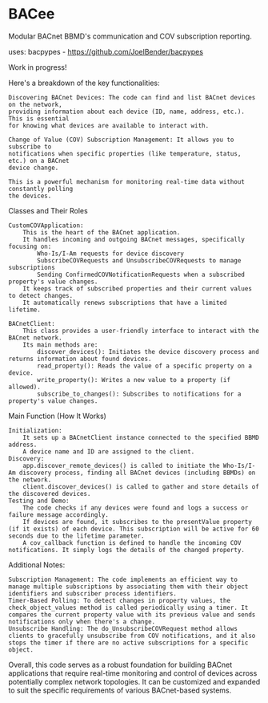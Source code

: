 # BACee
Modular BACnet BBMD's communication and COV subscription reporting.

uses: bacpypes - https://github.com/JoelBender/bacpypes

Work in progress!

Here's a breakdown of the key functionalities:

    Discovering BACnet Devices: The code can find and list BACnet devices on the network, 
    providing information about each device (ID, name, address, etc.). This is essential 
    for knowing what devices are available to interact with.

    Change of Value (COV) Subscription Management: It allows you to subscribe to 
    notifications when specific properties (like temperature, status, etc.) on a BACnet 
    device change.  
    
    This is a powerful mechanism for monitoring real-time data without constantly polling 
    the devices.

Classes and Their Roles

    CustomCOVApplication:
        This is the heart of the BACnet application.
        It handles incoming and outgoing BACnet messages, specifically focusing on:
            Who-Is/I-Am requests for device discovery
            SubscribeCOVRequests and UnsubscribeCOVRequests to manage subscriptions
            Sending ConfirmedCOVNotificationRequests when a subscribed property's value changes.
        It keeps track of subscribed properties and their current values to detect changes.
        It automatically renews subscriptions that have a limited lifetime.

    BACnetClient:
        This class provides a user-friendly interface to interact with the BACnet network.
        Its main methods are:
            discover_devices(): Initiates the device discovery process and returns information about found devices.
            read_property(): Reads the value of a specific property on a device.
            write_property(): Writes a new value to a property (if allowed).
            subscribe_to_changes(): Subscribes to notifications for a property's value changes.

Main Function (How It Works)

    Initialization:
        It sets up a BACnetClient instance connected to the specified BBMD address.
        A device name and ID are assigned to the client.
    Discovery:
        app.discover_remote_devices() is called to initiate the Who-Is/I-Am discovery process, finding all BACnet devices (including BBMDs) on the network.
        client.discover_devices() is called to gather and store details of the discovered devices.
    Testing and Demo:
        The code checks if any devices were found and logs a success or failure message accordingly.
        If devices are found, it subscribes to the presentValue property (if it exists) of each device. This subscription will be active for 60 seconds due to the lifetime parameter.
        A cov_callback function is defined to handle the incoming COV notifications. It simply logs the details of the changed property.

Additional Notes:

    Subscription Management: The code implements an efficient way to manage multiple subscriptions by associating them with their object identifiers and subscriber process identifiers.
    Timer-Based Polling: To detect changes in property values, the check_object_values method is called periodically using a timer. It compares the current property value with its previous value and sends notifications only when there's a change.
    Unsubscribe Handling: The do_UnsubscribeCOVRequest method allows clients to gracefully unsubscribe from COV notifications, and it also stops the timer if there are no active subscriptions for a specific object.

Overall, this code serves as a robust foundation for building BACnet applications that require real-time monitoring and control of devices across potentially complex network topologies.
It can be customized and expanded to suit the specific requirements of various BACnet-based systems.
